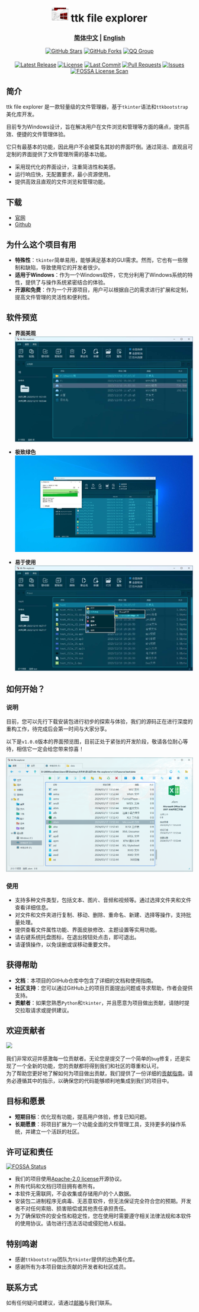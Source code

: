 <h1 align="center">  
  <img src="images/icon.png" height="45" alt="">  
  ttk file explorer  
</h1>  
  
### <div align="center"><a href="README.md">简体中文</a> | <a href="README_EN.md">English</a></div> 
  
<div align="center">  
<a href="https://github.com/pyheight/ttk-file-explorer/stargazers"><img src="https://img.shields.io/github/stars/pyheight/ttk-file-explorer?style=social&logo=github" alt="GitHub Stars"></a>
<a href="https://github.com/pyheight/ttk-file-explorer/network/members"><img src="https://img.shields.io/github/forks/pyheight/ttk-file-explorer?style=social&logo=github" alt="GitHub Forks"></a>  
<a href="http://qm.qq.com/cgi-bin/qm/qr?wv=1027&k=fylYo5AJ1qdt2re9zKKO7ONDT7cSF_X9&authKey=unaCiKPadeZ1spH%2BGnLAHWzCNLqdeRSGwHRw5q5fC2MdZdOoygZvYZ%2FVIrtGP7gk&noverify=0&group_code=789181284"><img src="https://img.shields.io/badge/QQ-789181284-blue?style=social&logo=tencentqq" alt="QQ Group"></a>  
</div>  
<div align="center" style="margin-top: 20px;">  
<a href="https://github.com/pyheight/ttk-file-explorer/releases"><img src="https://img.shields.io/github/v/release/pyheight/ttk-file-explorer?color=blue&style=flat-square" alt="Latest Release"></a>  
<a href="https://github.com/pyheight/ttk-file-explorer/blob/main/LICENSE"><img src="https://img.shields.io/github/license/pyheight/ttk-file-explorer?color=blue&style=flat-square" alt="License"></a>  
<a href="https://github.com/pyheight/ttk-file-explorer/commits/main"><img src="https://img.shields.io/github/last-commit/pyheight/ttk-file-explorer?style=flat-square" alt="Last Commit"></a>  
<a href="https://github.com/pyheight/ttk-file-explorer/pulls"><img src="https://img.shields.io/github/issues-pr/pyheight/ttk-file-explorer?color=yellow&style=flat-square" alt="Pull Requests"></a>  
<a href="https://github.com/pyheight/ttk-file-explorer/issues"><img src="https://img.shields.io/github/issues/pyheight/ttk-file-explorer?color=yellow&style=flat-square" alt="Issues"></a> 
<a href="https://app.fossa.com/projects/git%2Bgithub.com%2Fpyheight%2Fttk-file-explorer?ref=badge_shield"><img src="https://app.fossa.com/api/projects/git%2Bgithub.com%2Fpyheight%2Fttk-file-explorer.svg?type=shield" alt="FOSSA License Scan"></a>  
</div>
    
## 简介  
ttk file explorer 是一款轻量级的文件管理器，基于`tkinter`语法和`ttkbootstrap`美化库开发。

目前专为Windows设计，旨在解决用户在文件浏览和管理等方面的痛点，提供高效、便捷的文件管理体验。

它只有最基本的功能，因此用户不会被莫名其妙的界面吓倒。通过简洁、直观且可定制的界面提供了文件管理所需的基本功能。
* 采用现代化的界面设计，注重简洁性和美感。
* 运行响应快，无配置要求，最小资源使用。
* 提供高效且直观的文件浏览和管理功能。

## 下载
* [官网](https://pyheight.github.io/ttk-file-explorer/)
* [Github](https://github.com/pyheight/ttk-file-explorer/releases/)

## 为什么这个项目有用
* **特殊性**：`tkinter`简单易用，能够满足基本的GUI需求。然而，它也有一些限制和缺陷，导致使用它的开发者很少。
* **适用于Windows**：作为一个Windows软件，它充分利用了Windows系统的特性，提供了与操作系统紧密结合的体验。  
* **开源和免费**：作为一个开源项目，用户可以根据自己的需求进行扩展和定制，提高文件管理的灵活性和便利性。  

## 软件预览
- **界面美观**
![](./images/v0.3.0-beta/main.png)

- **极致绿色**
![](./images/v0.3.0-beta/del.png)

- **易于使用**
![](./images/v0.3.0-beta/menu_in.png)

## 如何开始？  
### 说明
目前，您可以先行下载安装包进行初步的探索与体验，我们的源码正在进行深度的重构工作，待完成后会第一时间与大家分享。

以下是`v1.0.0`版本的界面预览图，目前正处于紧张的开发阶段，敬请各位耐心等待，相信它一定会给您带来惊喜！

![](./images/v1.0.0-test-interface.png)

### 使用  
* 支持多种文件类型，包括文本、图片、音频和视频等。通过选择文件夹和文件查看详细信息。
* 对文件和文件夹进行复制、移动、删除、重命名、新建、选择等操作，支持批量处理。
* 提供查看文件属性功能、界面皮肤修改、主题设置等实用功能。
* 请右键系统托盘图标，在退出按钮处点击，即可退出。
* 请谨慎操作，以免误删或误移动重要文件。
  
## 获得帮助  
* **文档**：本项目的GitHub仓库中包含了详细的文档和使用指南。  
* **社区支持**：您可以通过GitHub上的项目页面提出问题或寻求帮助，作者会提供支持。  
* **贡献者**：如果您熟悉`Python`和`tkinter`，并且愿意为项目做出贡献，请随时提交拉取请求或提供建议。  
  
## 欢迎贡献者  
<a href="https://github.com/pyheight/ttk-file-explorer/graphs/contributors">
  <img src="https://contrib.rocks/image?repo=pyheight/ttk-file-explorer" />
</a>

我们非常欢迎并感激每一位贡献者。无论您是提交了一个简单的`bug`修复，还是实现了一个全新的功能，您的贡献都将得到我们和社区的尊重和认可。  
为了帮助您更好地了解如何为项目做出贡献，我们提供了一份详细的[贡献指南](CONTRIBUTING.md)。请务必遵循其中的指示，以确保您的代码能够顺利地集成到我们的项目中。  

## 目标和愿景 
* **短期目标**：优化现有功能，提高用户体验，修复已知问题。  
* **长期愿景**：将项目扩展为一个功能全面的文件管理工具，支持更多的操作系统，并建立一个活跃的社区。  
  
## 许可证和责任  
[![FOSSA Status](https://app.fossa.com/api/projects/git%2Bgithub.com%2Fpyheight%2Fttk-file-explorer.svg?type=large&issueType=license)](https://app.fossa.com/projects/git%2Bgithub.com%2Fpyheight%2Fttk-file-explorer?ref=badge_large&issueType=license)
* 我们的项目使用[Apache-2.0 license](LICENSE)开源协议。
* 所有代码和文档归项目拥有者所有。
* 本软件无需联网，不会收集或存储用户的个人数据。
* 安装包二进制程序无病毒、无恶意软件，但无法保证完全符合您的预期。开发者不对任何索赔、损害赔偿或其他责任承担责任。
* 为了确保软件的安全性和稳定性，您在使用时需要遵守相关法律法规和本软件的使用协议。请勿进行违法活动或侵犯他人权益。

## 特别鸣谢  
* 感谢`ttkbootstrap`团队为`tkinter`提供的出色美化库。  
* 感谢所有为本项目做出贡献的开发者和社区成员。  
  
## 联系方式  
如有任何疑问或建议，请通过[邮箱](mailto:276581780@qq.com)与我们联系。
